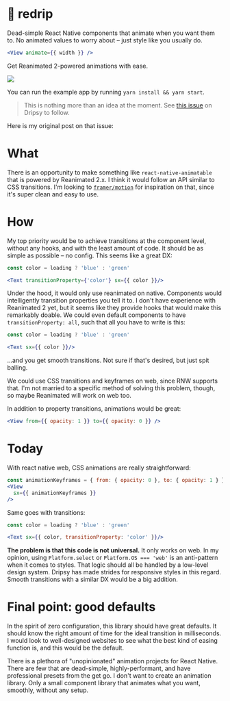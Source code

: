 # 🍻 redrip

Dead-simple React Native components that animate when you want them to. No animated values to worry about – just style like you usually do.

```jsx
<View animate={{ width }} />
```

Get Reanimated 2-powered animations with ease.

<img src="https://media.giphy.com/media/4fCsKm2jbrMia2K2bh/giphy.gif" />

You can run the example app by running `yarn install && yarn start`.

> This is nothing more than an idea at the moment. See [this issue](https://github.com/nandorojo/dripsy/issues/46) on Dripsy to follow.

Here is my original post on that issue:

# What

There is an opportunity to make something like `react-native-animatable` that is powered by Reanimated 2.x. I think it would follow an API similar to CSS transitions. I'm looking to [`framer/motion`](https://www.framer.com/api/motion/) for inspiration on that, since it's super clean and easy to use.

# How

My top priority would be to achieve transitions at the component level, without any hooks, and with the least amount of code. It should be as simple as possible – no config. This seems like a great DX:

```jsx
const color = loading ? 'blue' : 'green'

<Text transitionProperty={'color'} sx={{ color }}/>
```

Under the hood, it would only use reanimated on native. Components would intelligently transition properties you tell it to. I don't have experience with Reanimated 2 yet, but it seems like they provide hooks that would make this remarkably doable. We could even default components to have `transitionProperty: all`, such that all you have to write is this:

```jsx
const color = loading ? 'blue' : 'green'

<Text sx={{ color }}/>
```

...and you get smooth transitions. Not sure if that's desired, but just spit balling.

We could use CSS transitions and keyframes on web, since RNW supports that. I'm not married to a specific method of solving this problem, though, so maybe Reanimated will work on web too.

In addition to property transitions, animations would be great:

```jsx
<View from={{ opacity: 1 }} to={{ opacity: 0 }} />
```

# Today

With react native web, CSS animations are really straightforward:

```jsx
const animationKeyframes = { from: { opacity: 0 }, to: { opacity: 1 } }
<View
  sx={{ animationKeyframes }}
/>
```

Same goes with transitions:

```jsx
const color = loading ? 'blue' : 'green'

<Text sx={{ color, transitionProperty: 'color' }}/>
```

**The problem is that this code is not universal.** It only works on web. In my opinion, using `Platform.select` or `Platform.OS === 'web'` is an anti-pattern when it comes to styles. That logic should all be handled by a low-level design system. Dripsy has made strides for responsive styles in this regard. Smooth transitions with a similar DX would be a big addition.

# Final point: good defaults

In the spirit of zero configuration, this library should have great defaults. It should know the right amount of time for the ideal transition in milliseconds. I would look to well-designed websites to see what the best kind of easing function is, and this would be the default.

There is a plethora of "unopinionated" animation projects for React Native. There are few that are dead-simple, highly-performant, and have professional presets from the get go. I don't want to create an animation library. Only a small component library that animates what you want, smoothly, without any setup.
